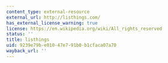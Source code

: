 ```yaml
---
content_type: external-resource
external_url: http://listhings.com/
has_external_license_warning: true
license: https://en.wikipedia.org/wiki/All_rights_reserved
status: ''
title: listhings
uid: 9239e79b-e010-47e7-91b0-b1cfaca07a70
wayback_url: ''
---
```

